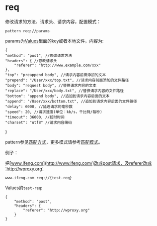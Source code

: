 # req
修改请求的方法、请求头、请求内容，配置模式：

	pattern req://params
	
params为[Values](http://local.whistlejs.com/#values)里面的key或者本地文件，内容为:

	{
    "method": "post", //修改请求方法
    "headers": { //修改请求头
        "referer": "http://www.example.com/xxx"
    },
    "top": "preappend body", //请求内容前面添加的文本
    "prepend": "/User/xxx/top.txt", //请求内容前面添加的文件路径
    "body": "request body", //替换请求内容的文本
    "replace": "/User/xxx/body.txt", //替换请求内容的文件路径
    "bottom": "append body", //追加到请求内容后面的文本
    "append": "/User/xxx/bottom.txt", //追加到请求内容后面的文件路径
    "delay": 6000, //延迟请求的毫秒数
    "speed": 20, //请求速度(单位：kb/s，千比特/每秒)
    "timeout": 36000, //超时时间
    "charset": "utf8" //请求内容编码
}
	
pattern参见[匹配方式](../pattern.html)，更多模式请参考[匹配模式](../mode.html)。

例子：

把[www.ifeng.com](http://www.ifeng.com/)改成post请求，及referer改成`http://wproxy.org`

	www.ifeng.com req://{test-req}
	
Values的`test-req`:

	{
	    "method": "post",
	    "headers": {
	        "referer": "http://wproxy.org"
	    }
    }

